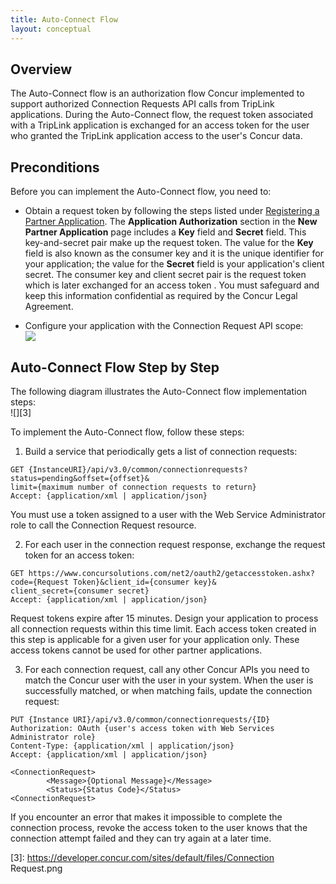 ```yaml
---
title: Auto-Connect Flow
layout: conceptual
---
```





##  Overview

The Auto-Connect flow is an authorization flow Concur implemented to support authorized Connection Requests API calls from TripLink applications. During the Auto-Connect flow, the request token associated with a TripLink application is exchanged for an access token for the user who granted the TripLink application access to the user's Concur data.

##  Preconditions

Before you can implement the Auto-Connect flow, you need to:

* Obtain a request token by following the steps listed under [Registering a Partner Application][1]. 
The **Application Authorization** section in the **New Partner Application** page includes a **Key** field and **Secret** field. This key-and-secret pair make up the request token. The value for the **Key** field is also known as the consumer key and it is the unique identifier for your application; the value for the **Secret** field is your application's client secret. The consumer key and client secret pair is the request token which is later exchanged for an access token . You must safeguard and keep this information confidential as required by the Concur Legal Agreement.  

* Configure your application with the Connection Request API scope:  
![][2]

##  Auto-Connect Flow Step by Step

The following diagram illustrates the Auto-Connect flow implementation steps:  
![][3]

To implement the Auto-Connect flow, follow these steps:

1. Build a service that periodically gets a list of connection requests:  
```
GET {InstanceURI}/api/v3.0/common/connectionrequests?
status=pending&offset={offset}&
limit={maximum number of connection requests to return}
Accept: {application/xml | application/json}
```

  You must use a token assigned to a user with the Web Service Administrator role to call the Connection Request resource.
  
2. For each user in the connection request response, exchange the request token for an access token:

```
GET https://www.concursolutions.com/net2/oauth2/getaccesstoken.ashx?
code={Request Token}&client_id={consumer key}&
client_secret={consumer secret}
Accept: {application/xml | application/json}
```

Request tokens expire after 15 minutes. Design your application to process all connection requests within this time limit. Each access token created in this step is applicable for a given user for your application only. These access tokens cannot be used for other partner applications.

3. For each connection request, call any other Concur APIs you need to match the Concur user with the user in your system. When the user is successfully matched, or when matching fails, update the connection request:

```
PUT {Instance URI}/api/v3.0/common/connectionrequests/{ID}
Authorization: OAuth {user's access token with Web Services Administrator role}
Content-Type: {application/xml | application/json}
Accept: {application/xml | application/json}
```

```
<ConnectionRequest>
        <Message>{Optional Message}</Message>
        <Status>{Status Code}</Status>
<ConnectionRequest>
```

If you encounter an error that makes it impossible to complete the connection process, revoke the access token to the user knows that the connection attempt failed and they can try again at a later time.





[1]: https://developer.concur.com/overview/partner-applications
[2]: https://developer.concur.com/sites/default/files/APIScope_register_partner_app_ConnectionsRequest_APIScope_cropped.png
[3]: https://developer.concur.com/sites/default/files/Connection Request.png


